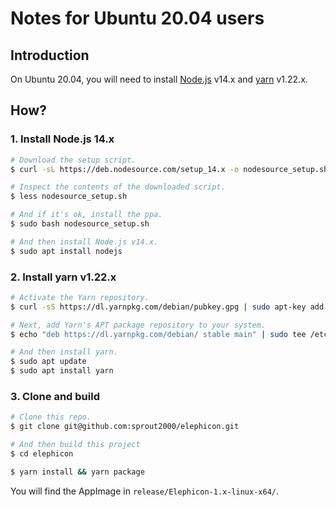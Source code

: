 # Notes for Ubuntu 20.04 users

## Introduction

On Ubuntu 20.04, you will need to install [Node.js](https://nodejs.org/) v14.x and [yarn](https://yarnpkg.com/) v1.22.x.

## How?

### 1. Install Node.js 14.x

```bash
# Download the setup script.
$ curl -sL https://deb.nodesource.com/setup_14.x -o nodesource_setup.sh

# Inspect the contents of the downloaded script.
$ less nodesource_setup.sh

# And if it's ok, install the ppa.
$ sudo bash nodesource_setup.sh

# And then install Node.js v14.x.
$ sudo apt install nodejs
```

### 2. Install yarn v1.22.x

```bash
# Activate the Yarn repository.
$ curl -sS https://dl.yarnpkg.com/debian/pubkey.gpg | sudo apt-key add -

# Next, add Yarn's APT package repository to your system.
$ echo "deb https://dl.yarnpkg.com/debian/ stable main" | sudo tee /etc/apt/sources.list.d/yarn.list

# And then install yarn.
$ sudo apt update
$ sudo apt install yarn
```

### 3. Clone and build

```bash
# Clone this repo.
$ git clone git@github.com:sprout2000/elephicon.git

# And then build this project
$ cd elephicon

$ yarn install && yarn package
```

You will find the AppImage in `release/Elephicon-1.x-linux-x64/`.
